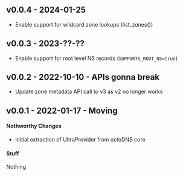## v0.0.4 - 2024-01-25

* Enable support for wildcard zone lookups (list_zones())

## v0.0.3 - 2023-??-??

* Enable support for root level NS records (`SUPPORTS_ROOT_NS=true`)

## v0.0.2 - 2022-10-10 - APIs gonna break

* Update zone metadata API call to v3 as v2 no longer works

## v0.0.1 - 2022-01-17 - Moving

#### Nothworthy Changes

* Initial extraction of UltraProvider from octoDNS core

#### Stuff

Nothing
